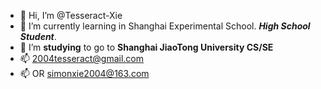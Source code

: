 - 👋 Hi, I’m @Tesseract-Xie
- 🌱 I’m currently learning in Shanghai Experimental School. __*High School Student*__.
- 💞️ I’m **studying** to go to __Shanghai JiaoTong University CS/SE__
- 📫 2004tesseract@gmail.com
- 📫 OR simonxie2004@163.com

<!---
Tesseract-Xie/Tesseract-Xie is a ✨ special ✨ repository because its `README.md` (this file) appears on your GitHub profile.
You can click the Preview link to take a look at your changes.
--->
